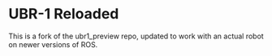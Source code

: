 UBR-1 Reloaded
==============
This is a fork of the ubr1_preview repo, updated to work with an actual robot
on newer versions of ROS.
